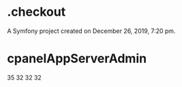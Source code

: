 .checkout
=========

A Symfony project created on December 26, 2019, 7:20 pm.
# cpanelAppServerAdmin
35
32
32
32
